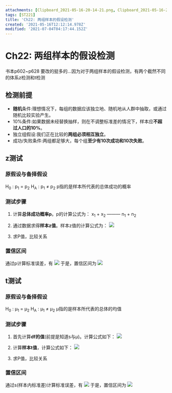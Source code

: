 ```yaml
---
attachments: [Clipboard_2021-05-16-20-14-21.png, Clipboard_2021-05-16-20-48-54.png, Clipboard_2021-05-16-20-55-03.png, Clipboard_2021-05-16-21-04-33.png, Clipboard_2021-06-09-00-00-39.png, Clipboard_2021-06-09-00-01-08.png, Clipboard_2021-06-09-00-01-55.png, Clipboard_2021-06-09-00-02-09.png]
tags: [ST221]
title: 'Ch22: 两组样本的假设检测'
created: '2021-05-16T12:12:14.978Z'
modified: '2021-07-04T04:17:44.152Z'
---
```


# Ch22: 两组样本的假设检测
书本p602~p628
要改的挺多的...因为对于两组样本的假设检测，有两个截然不同的体系z检测和t检测

## 检测前提
- **随机**条件:理想情况下，每组的数据应该独立地、随机地从人群中抽取，或通过随机比较实验产生。
- 10%条件:如果数据未经替换抽样，则在不调整标准差的情况下，样本应**不超过人口的10%**。
- 独立组假设:我们正在比较的**两组必须相互独立**。
- 成功/失败条件:两组都足够大，每个组**至少有10次成功和10次失败**。

## z测试
### 原假设与备择假设
H<sub>0</sub> : p<sub>1</sub> = p<sub>2</sub>
H<sub>A</sub> : p<sub>1</sub> ≠ p<sub>2</sub>
p指的是样本所代表的总体成功的概率

### 测试步骤
1. 计算**总体成功概率p**。p的计算公式为：
x<sub>1</sub> + x<sub>2</sub>
———
n<sub>1</sub> + n<sub>2</sub>
2. 通过数据求得**样本z值**。样本z值的计算公式为：
![](@attachment/Clipboard_2021-05-16-20-14-21.png)

3. 求P值，比较关系

### 置信区间
通过p计算标准误差，有
![](@attachment/Clipboard_2021-06-09-00-00-39.png)
于是，置信区间为
![](@attachment/Clipboard_2021-06-09-00-01-08.png)

## t测试
### 原假设与备择假设
H<sub>0</sub> : μ<sub>1</sub> = μ<sub>2</sub>
H<sub>A</sub> : μ<sub>1</sub> ≠ μ<sub>2</sub>
μ指的是样本所代表的总体的均值

### 测试步骤
1. 首先计算**df的值**(前提是知道s与μ)。计算公式如下：
![](@attachment/Clipboard_2021-05-16-20-48-54.png)

2. 计算**样本t值**，计算公式如下：
![](@attachment/Clipboard_2021-05-16-20-55-03.png)

3. 求P值，比较关系

### 置信区间
通过s(样本内标准差)计算标准误差，有
![](@attachment/Clipboard_2021-06-09-00-01-55.png)
于是，置信区间为
![](@attachment/Clipboard_2021-06-09-00-02-09.png)

